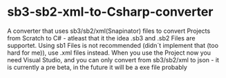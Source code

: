 # sb3-sb2-xml-to-Csharp-converter
A converter that uses sb3/sb2/xml(Snapinator) files to convert Projects from Scratch to C# - atleast that it the idea
.sb3 and .sb2 Files are supportet. Using sb1 Files is not recommended (didn´t implement that (too hard for me)), use .xml files instead.
When you use the Project now you need Visual Studio, and you can only convert from  sb3/sb2/xml to json  - it is currently a pre beta, in the future it will be a exe file probably
